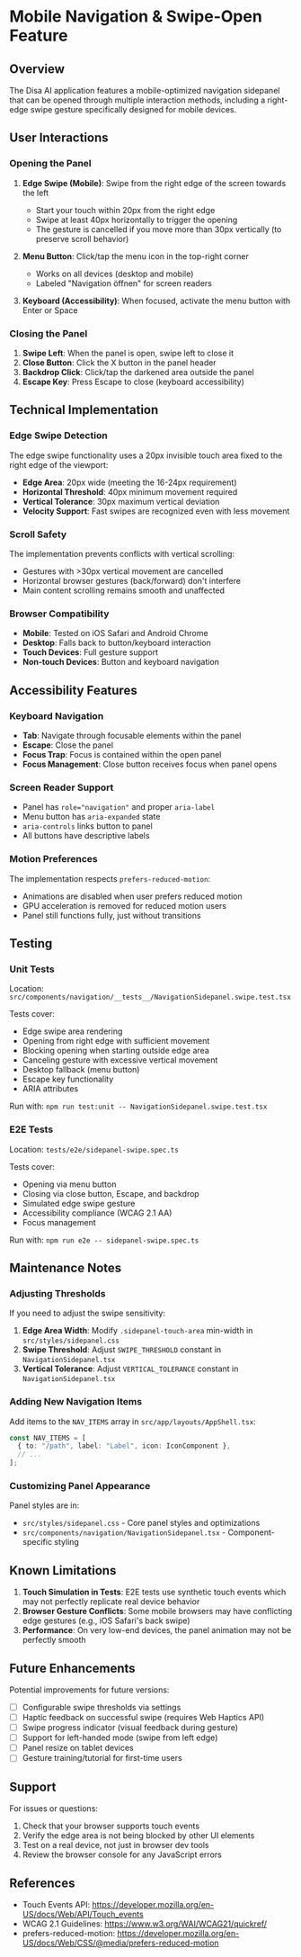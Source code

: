 # Mobile Navigation & Swipe-Open Feature

## Overview

The Disa AI application features a mobile-optimized navigation sidepanel that can be opened through multiple interaction methods, including a right-edge swipe gesture specifically designed for mobile devices.

## User Interactions

### Opening the Panel

1. **Edge Swipe (Mobile)**: Swipe from the right edge of the screen towards the left
   - Start your touch within 20px from the right edge
   - Swipe at least 40px horizontally to trigger the opening
   - The gesture is cancelled if you move more than 30px vertically (to preserve scroll behavior)

2. **Menu Button**: Click/tap the menu icon in the top-right corner
   - Works on all devices (desktop and mobile)
   - Labeled "Navigation öffnen" for screen readers

3. **Keyboard (Accessibility)**: When focused, activate the menu button with Enter or Space

### Closing the Panel

1. **Swipe Left**: When the panel is open, swipe left to close it
2. **Close Button**: Click the X button in the panel header
3. **Backdrop Click**: Click/tap the darkened area outside the panel
4. **Escape Key**: Press Escape to close (keyboard accessibility)

## Technical Implementation

### Edge Swipe Detection

The edge swipe functionality uses a 20px invisible touch area fixed to the right edge of the viewport:

- **Edge Area**: 20px wide (meeting the 16-24px requirement)
- **Horizontal Threshold**: 40px minimum movement required
- **Vertical Tolerance**: 30px maximum vertical deviation
- **Velocity Support**: Fast swipes are recognized even with less movement

### Scroll Safety

The implementation prevents conflicts with vertical scrolling:

- Gestures with >30px vertical movement are cancelled
- Horizontal browser gestures (back/forward) don't interfere
- Main content scrolling remains smooth and unaffected

### Browser Compatibility

- **Mobile**: Tested on iOS Safari and Android Chrome
- **Desktop**: Falls back to button/keyboard interaction
- **Touch Devices**: Full gesture support
- **Non-touch Devices**: Button and keyboard navigation

## Accessibility Features

### Keyboard Navigation

- **Tab**: Navigate through focusable elements within the panel
- **Escape**: Close the panel
- **Focus Trap**: Focus is contained within the open panel
- **Focus Management**: Close button receives focus when panel opens

### Screen Reader Support

- Panel has `role="navigation"` and proper `aria-label`
- Menu button has `aria-expanded` state
- `aria-controls` links button to panel
- All buttons have descriptive labels

### Motion Preferences

The implementation respects `prefers-reduced-motion`:

- Animations are disabled when user prefers reduced motion
- GPU acceleration is removed for reduced motion users
- Panel still functions fully, just without transitions

## Testing

### Unit Tests

Location: `src/components/navigation/__tests__/NavigationSidepanel.swipe.test.tsx`

Tests cover:
- Edge swipe area rendering
- Opening from right edge with sufficient movement
- Blocking opening when starting outside edge area
- Canceling gesture with excessive vertical movement
- Desktop fallback (menu button)
- Escape key functionality
- ARIA attributes

Run with: `npm run test:unit -- NavigationSidepanel.swipe.test.tsx`

### E2E Tests

Location: `tests/e2e/sidepanel-swipe.spec.ts`

Tests cover:
- Opening via menu button
- Closing via close button, Escape, and backdrop
- Simulated edge swipe gesture
- Accessibility compliance (WCAG 2.1 AA)
- Focus management

Run with: `npm run e2e -- sidepanel-swipe.spec.ts`

## Maintenance Notes

### Adjusting Thresholds

If you need to adjust the swipe sensitivity:

1. **Edge Area Width**: Modify `.sidepanel-touch-area` min-width in `src/styles/sidepanel.css`
2. **Swipe Threshold**: Adjust `SWIPE_THRESHOLD` constant in `NavigationSidepanel.tsx`
3. **Vertical Tolerance**: Adjust `VERTICAL_TOLERANCE` constant in `NavigationSidepanel.tsx`

### Adding New Navigation Items

Add items to the `NAV_ITEMS` array in `src/app/layouts/AppShell.tsx`:

```typescript
const NAV_ITEMS = [
  { to: "/path", label: "Label", icon: IconComponent },
  // ...
];
```

### Customizing Panel Appearance

Panel styles are in:
- `src/styles/sidepanel.css` - Core panel styles and optimizations
- `src/components/navigation/NavigationSidepanel.tsx` - Component-specific styling

## Known Limitations

1. **Touch Simulation in Tests**: E2E tests use synthetic touch events which may not perfectly replicate real device behavior
2. **Browser Gesture Conflicts**: Some mobile browsers may have conflicting edge gestures (e.g., iOS Safari's back swipe)
3. **Performance**: On very low-end devices, the panel animation may not be perfectly smooth

## Future Enhancements

Potential improvements for future versions:

- [ ] Configurable swipe thresholds via settings
- [ ] Haptic feedback on successful swipe (requires Web Haptics API)
- [ ] Swipe progress indicator (visual feedback during gesture)
- [ ] Support for left-handed mode (swipe from left edge)
- [ ] Panel resize on tablet devices
- [ ] Gesture training/tutorial for first-time users

## Support

For issues or questions:

1. Check that your browser supports touch events
2. Verify the edge area is not being blocked by other UI elements
3. Test on a real device, not just in browser dev tools
4. Review the browser console for any JavaScript errors

## References

- Touch Events API: https://developer.mozilla.org/en-US/docs/Web/API/Touch_events
- WCAG 2.1 Guidelines: https://www.w3.org/WAI/WCAG21/quickref/
- prefers-reduced-motion: https://developer.mozilla.org/en-US/docs/Web/CSS/@media/prefers-reduced-motion
